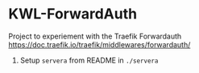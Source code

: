 # KWL-ForwardAuth

Project to experiement with the Traefik Forwardauth https://doc.traefik.io/traefik/middlewares/forwardauth/

1. Setup `servera` from README in `./servera`
